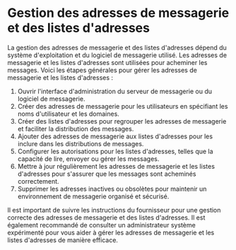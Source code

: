 # Gestion des adresses de messagerie et des listes d'adresses

La gestion des adresses de messagerie et des listes d'adresses dépend du système d'exploitation et du logiciel de messagerie utilisé. Les adresses de messagerie et les listes d'adresses sont utilisées pour acheminer les messages. Voici les étapes générales pour gérer les adresses de messagerie et les listes d'adresses :

1. Ouvrir l'interface d'administration du serveur de messagerie ou du logiciel de messagerie.
2. Créer des adresses de messagerie pour les utilisateurs en spécifiant les noms d'utilisateur et les domaines.
3. Créer des listes d'adresses pour regrouper les adresses de messagerie et faciliter la distribution des messages.
4. Ajouter des adresses de messagerie aux listes d'adresses pour les inclure dans les distributions de messages.
5. Configurer les autorisations pour les listes d'adresses, telles que la capacité de lire, envoyer ou gérer les messages.
6. Mettre à jour régulièrement les adresses de messagerie et les listes d'adresses pour s'assurer que les messages sont acheminés correctement.
7. Supprimer les adresses inactives ou obsolètes pour maintenir un environnement de messagerie organisé et sécurisé.

Il est important de suivre les instructions du fournisseur pour une gestion correcte des adresses de messagerie et des listes d'adresses. Il est également recommandé de consulter un administrateur système expérimenté pour vous aider à gérer les adresses de messagerie et les listes d'adresses de manière efficace.
